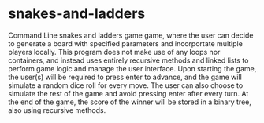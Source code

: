 # snakes-and-ladders
Command Line snakes and ladders game game, where the user can decide to generate a board with specified parameters and incorportate multiple players locally. This program does not make use of any loops nor containers, and instead uses entirely recursive methods and linked lists to perform game logic and manage the user interface. Upon starting the game, the user(s) will be required to press enter to advance, and the game will simulate a random dice roll for every move. The user can also choose to simulate the rest of the game and avoid pressing enter after every turn. At the end of the game, the score of the winner will be stored in a binary tree, also using recursive methods.
